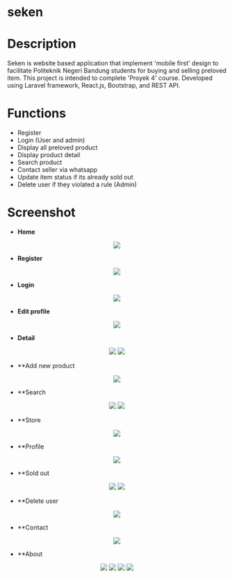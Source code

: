# seken
# Description
Seken is website based application that implement 'mobile first' design to facilitate Politeknik Negeri Bandung students for buying and selling preloved item. This project is intended to complete 'Proyek 4' course. Developed using Laravel framework, React.js, Bootstrap, and REST API.

# Functions
- Register 
- Login (User and admin)
- Display all preloved product 
- Display product detail
- Search product
- Contact seller via whatsapp
- Update item status if its already sold out
- Delete user if they violated a rule (Admin)

# Screenshot
- **Home**

<p align="center">
  <img src="https://github.com/alyamaharanipj/seken/blob/main/screenshot/home%20page.png"/>
</p>

- **Register**

<p align="center">
  <img src="https://github.com/alyamaharanipj/seken/blob/main/screenshot/register.png"/>
</p>

- **Login**

<p align="center">
  <img src="https://github.com/alyamaharanipj/seken/blob/main/screenshot/log%20in.png"/>
</p>
 
- **Edit profile**

<p align="center">
  <img src="https://github.com/alyamaharanipj/seken/blob/main/screenshot/edit%20profil.png"/>
</p>

- **Detail**
<p align="center">
    <img src="https://github.com/alyamaharanipj/seken/blob/main/screenshot/detail%20barang%20pribadi.png"/>
    <img src="https://github.com/alyamaharanipj/seken/blob/main/screenshot/Detail.png"/>
</p>

- **Add new product

<p align="center">
    <img src="https://github.com/alyamaharanipj/seken/blob/main/screenshot/form%20jual%20barang.png"/>
</p> 

- **Search

<p align="center">
    <img src="https://github.com/alyamaharanipj/seken/blob/main/screenshot/search%20result.jpg"/>
    <img src="https://github.com/alyamaharanipj/seken/blob/main/screenshot/search.png"/>
</p>

- **Store

<p align="center">
    <img src="https://github.com/alyamaharanipj/seken/blob/main/screenshot/toko.png"/>
</p> 

- **Profile

<p align="center">
    <img src="https://github.com/alyamaharanipj/seken/blob/main/screenshot/profil.png"/>
</p> 

- **Sold out

<p align="center">
    <img src="https://github.com/alyamaharanipj/seken/blob/main/screenshot/konfirmasi%20terjual.png"/>
    <img src="https://github.com/alyamaharanipj/seken/blob/main/screenshot/barang%20terjual.png"/>
</p>

- **Delete user

<p align="center">
    <img src="https://github.com/alyamaharanipj/seken/blob/main/screenshot/delete%20user.png"/>
</p>

- **Contact

<p align="center">
    <img src="https://github.com/alyamaharanipj/seken/blob/main/screenshot/kontak.png"/>
</p>

- **About

<p align="center">
    <img src="https://github.com/alyamaharanipj/seken/blob/main/screenshot/about1.png"/>
    <img src="https://github.com/alyamaharanipj/seken/blob/main/screenshot/about2.png"/>
    <img src="https://github.com/alyamaharanipj/seken/blob/main/screenshot/about3.png"/>
    <img src="https://github.com/alyamaharanipj/seken/blob/main/screenshot/about4.png"/>
</p>
